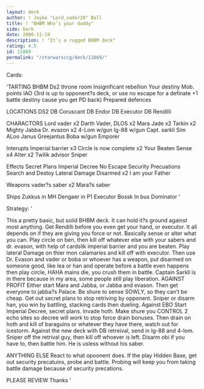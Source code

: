 ```yaml
---
layout: deck
author: ! Jayke "Lord_vader20" Ball
title: ! "BHBM Who’s your daddy"
side: Dark
date: 2000-11-19
description: ! "It’s a rugged BHBM deck"
rating: 4.5
id: 11869
permalink: "/starwarsccg/deck/11869/"
---
```

Cards: 

'TARTING
BHBM
Ds2 throne room
Insignificant rebellion
Your destiny
Mob. points
IAO
(3rd is up to opponent?s deck, or use no escape for a definate +1 battle destiny cause you get PD back)
Prepared defences

LOCATIONS
DS2 DB
Coruscant DB
Endor DB
Executor DB
Rendilli

CHARACTORS
Lord vader x2
Darth Vader, DLOS x2
Mara Jade x2
Tarkin x2
Mighty Jabba
Dr. evazon x2
4-Lom w/gun
Ig-88 w/gun
Capt. sarkli
Sim ALoo
Janus Greejantus
Boba w/gun
Emporer

Interupts
Imperial barrier x3
Circle is now complete x2
Your Beaten
Sense x4
Alter x2
Twilik advisor
Sniper

Effects
Secret Plans
Imperial Decree
No Escape
Security Precuations
Search and Destoy
Lateral Damage
Disarmed x2
I am your Father

Weapons
vader?s saber x2
Mara?s saber

Ships
Zukkus in MH
Dengaer in P1
Executor
Bossk In bus
Dominator '

Strategy: '

This a pretty basic, but solid BHBM deck.
It can hold it?s ground against most
anything. Get Rendilli before you even get your hand, or executor. It all depends on if they are giving you force or not. Basically sense or alter what you
can. Play circle
on ben, then kill off whatever else with your
sabers and dr. evason, with help of cardslik imperial barrier and you are beaten. Play lateral Damage
on thier mon calamaries and kill off with
executor. Then use Dr. Evason and vader or boba or whoever has a weapon, put
disarmed on someone good, like lea or han and operate before a battle even
happens then play circle, HAHA mains die, you crush them in battle. Captain Sarkli is in there because in my area, some people still play liberation.
AGAINST PROFIT
Either start Mara and Jabba, or Jabba and
evason. Then get everyone to jabba?s
Palace. Be shure to sense SOWLY, so
they can’t be cheap. Get out secret plans to
stop retriving by opponent. Sniper or disarm han, you win by battling, stacking cards then dueling.
Against EBO
Start Imperial Decree, secret plans. Invade hoth. Make shure you CONTROL 2 echo sites so decree will work to stop force drain bonuses. Then drain on hoth and kill of baraguins or whatever they have there, watch out for icestorm. Against the new deck with DB retreival, send in Ig-88 and 4-lom. Sniper off the retrival guy, then kill off whoever is left. Disarm obi if you have to, then battle him. He is usless without his saber.

ANYTHING ELSE
React to what opoonent does. If the play Hidden Base, get out security precatuins, probe and battle. Probing will keep you from taking battle damage because of security precations.

PLEASE REVIEW
Thanks
'
